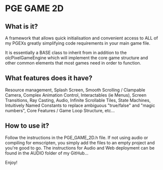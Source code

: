 # PGE GAME 2D
What is it?
-----------
A framework that allows quick initialisation and convenient access to ALL of my PGEXs greatly simplifying code requirements in your main game file.

It is essentially a BASE class to inherit from in addition to the olcPixelGameEngine which will implement the core game structure and other common elements that most games need in order to function.

What features does it have?
---------------------------
Resource management, Splash Screen, Smooth Scrolling / Clampable Camera, Complex Animation Control, Interactables (ie Menus), Screen Transitions, Ray Casting, Audio, Infinite Scrollable Tiles, State Machines, Intuitively Named Constants to replace ambiguous "true/false" and "magic numbers", Core Features / Game Loop Structure, etc...

How to use it?
--------------
Follow the instructions in the PGE_GAME_2D.h file. If not using audio or compiling for emscripten, you simply add the files to an empty project and you're good to go.  The instructions for Audio and Web deployment can be found in the AUDIO folder of my GitHub...

Enjoy!
